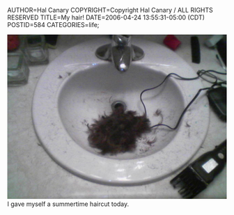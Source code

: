 AUTHOR=Hal Canary
COPYRIGHT=Copyright Hal Canary / ALL RIGHTS RESERVED
TITLE=My hair!
DATE=2006-04-24 13:55:31-05:00 (CDT)
POSTID=584
CATEGORIES=life;

![[]](/photos/2006-04-24-my-hair.jpg)  
I gave myself a summertime haircut today.
